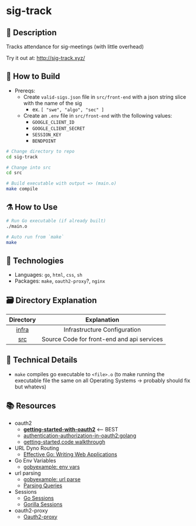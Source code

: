 # sig-track

## :memo: Description
Tracks attendance for sig-meetings (with little overhead)

Try it out at: http://sig-track.xyz/

## :hammer: How to Build
- Prereqs:
    - Create `valid-sigs.json` file in `src/front-end` with a json string slice with the name of the sig 
        - ex. `[ "swe", "algo", "sec" ]` 
    - Create an `.env` file in `src/front-end` with the following values:
        - `GOOGLE_CLIENT_ID`
        - `GOOGLE_CLIENT_SECRET`
        - `SESSION_KEY`
        - `BENDPOINT`
    
```sh
# Change directory to repo 
cd sig-track

# Change into src
cd src

# Build executable with output => (main.o)
make compile
```

## :alembic: How to Use
```sh
# Run Go executable (if already built)
./main.o

# Auto run from `make` 
make
```

## :microscope: Technologies
- Languages: `go`, `html`, `css`, `sh`
- Packages: `make`, `oauth2-proxy`?, `nginx`

## :card_file_box: Directory Explanation
| Directory      | Explanation
| :-------:      | :-----:
| [infra](infra) | Infrastructure Configuration
| [src](src)     | Source Code for front-end and api services


## :blue_book: Technical Details
- `make` compiles go executable to `<file>.o` (to make running the executable file the same on all Operating Systems -> probably should fix but whatevs)

## :books: Resources
- oauth2
    - **[getting-started-with-oauth2](https://www.youtube.com/watch?v=OdyXIi6DGYw)**  <-- BEST
    - [authentication-authorization-in-oauth2:golang](https://www.youtube.com/watch?v=Vmi3trk0rCk)
    - [getting-started,code walkthrough](https://www.youtube.com/watch?v=PdpQJsR-BpE)
- URL Dyno Routing
    - [Effective Go: Writing Web Applications](https://go.dev/doc/articles/wiki/)
- Go Env Variables
    - [gobyexample: env vars](https://gobyexample.com/environment-variables)
- url parsing
    - [gobyexample: url parse](https://gobyexample.com/url-parsing)
    - [Parsing Queries](https://www.youtube.com/watch?v=cl7_ouTMFh0)
- Sessions
    - [Go Sessions](https://gowebexamples.com/sessions/)
    - [Gorilla Sessions](https://github.com/gorilla/sessions)
- oauth2-proxy
    - [Oauth2-proxy](https://oauth2-proxy.github.io/oauth2-proxy/)
